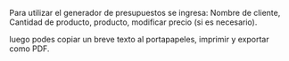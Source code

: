 Para utilizar el generador de presupuestos se ingresa:
Nombre de cliente,
Cantidad de producto,
producto,
modificar precio (si es necesario).

 luego podes copiar un breve texto al portapapeles, imprimir y exportar como PDF.
